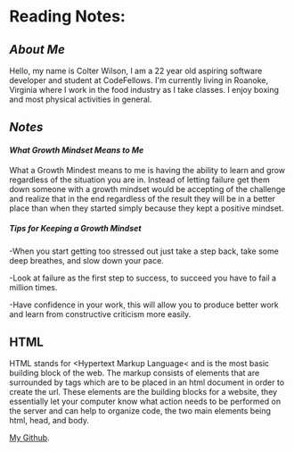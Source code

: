 # Reading Notes:

## *About Me*

Hello, my name is Colter Wilson, I am a 22 year old aspiring software developer and student at CodeFellows. I'm currently living in Roanoke, Virginia where I work in the food industry as I take classes. I enjoy boxing and most physical activities in general.

## *Notes*



#### *What Growth Mindset Means to Me*


What a Growth Mindest means to me is having the ability to learn and grow regardless of the situation you are in. Instead of letting failure get them down someone with a growth mindset would be accepting of the challenge and realize that in the end regardless of the result they will be in a better place than when they started simply because they kept a positive mindset. 

##### *Tips for Keeping a Growth Mindset*

-When you start getting too stressed out just take a step back, take some deep breathes, and slow down your pace.

-Look at failure as the first step to success, to succeed you have to fail a million times.

-Have confidence in your work, this will allow you to produce better work and learn from constructive criticism more easily.

## HTML

HTML stands for <Hypertext Markup Language< and is the most basic building block of the web. The markup consists of elements that are surrounded by tags which are to be placed in an html document in order to create the url. These elements are the building blocks for a website, they essentially let your computer know what action needs to be performed on the server and can help to organize code, the two main elements being html, head, and body.



[My Github](https://github.com/Colter-Wilson/Colter-Wilson.github.io/edit/main/README.md).
```

